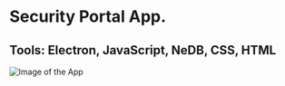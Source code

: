 # Security Portal App.

## Tools: Electron, JavaScript, NeDB, CSS, HTML

![Image of the App](https://i.ibb.co/5WqYNC6/Capture-Portal1.png)
